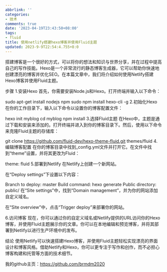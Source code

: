 ```yaml
---
abbrlink: ''
categories:
- 技术
comments: true
date: '2023-04-19T23:43:50+08:00'
tags:
- fluid
title: 使用netlify搭建hexo博客并使用Fluid主题
updated: 2023-9-9T22:54:4.755+8:0
---
```

搭建博客是一个很好的方式，可以将你的想法和知识与世界分享，并在过程中提高自己的写作技能。Hexo是一个非常流行的静态博客生成器，它可以帮助你快速地创建漂亮的博客并优化SEO。在本篇文章中，我们将介绍如何使用Netlify搭建Hexo博客并使用Fluid主题。

步骤
1.安装Hexo
首先，你需要安装Node.js和Hexo。打开终端并输入以下命令：

sudo apt-get install nodejs npm
sudo npm install hexo-cli -g
2.初始化Hexo
在你的工作目录下，输入以下命令以设置你的博客配置文件：

hexo init myblog
cd myblog
npm install
3.选择Fluid主题
在Hexo中，主题是通过下载和安装来添加的。打开终端并进入到你的博客目录下。然后，使用以下命令来克隆Fluid主题的存储库：

git clone https://github.com/fluid-dev/hexo-theme-fluid.git themes/fluid
4.编辑博客配置
在你的博客目录中找到_config.yml文件并打开它。在文件中找到“theme”设置，并将其更改为Fluid：

theme: fluid
5.部署到Netlify
在Netlify上创建一个新网站。

在“Deploy settings”下设置以下内容：

Branch to deploy: master
Build command: hexo generate
Public directory: public/
在“Site settings”中，找到“Domain management”，并为你的网站添加自定义域名。

在“Site overview”中，点击“Trigger deploy”来部署你的网站。

6.访问博客
现在，你可以通过你的自定义域名或Netlify提供的URL访问你的Hexo博客，并使用Fluid主题展示你的文章。你可以在本地编辑和预览博客，并将其部署到Netlify以进行生产环境中的发布。

结论
使用Netlify可以快速搭建Hexo博客，并使用Fluid主题轻松实现漂亮的界面设计和博客风格。借助Netlify和Hexo，你可以更专注于写作和创作，而不必担心博客构建和托管等方面的技术细节。

我的github主页：https://github.com/brmdm2020
